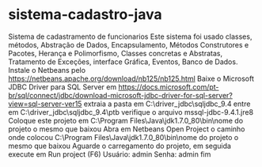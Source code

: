# sistema-cadastro-java
Sistema de cadastramento de funcionarios
Este sistema foi usado classes, métodos, Abstração de Dados, Encapsulamento, Métodos Construtores e Pacotes, Herança e Polimorfismo, Classes concretas e Abstratas, Tratamento de Exceções, interface Gráfica, Eventos, Banco de Dados.
Instale o Netbeans pelo https://netbeans.apache.org/download/nb125/nb125.html
Baixe o Microsoft JDBC Driver para SQL Server em https://docs.microsoft.com/pt-br/sql/connect/jdbc/download-microsoft-jdbc-driver-for-sql-server?view=sql-server-ver15
extraia a pasta em C:\driver_jdbc\sqljdbc_9.4 entre em C:\driver_jdbc\sqljdbc_9.4\ptb verifique o arquivo mssql-jdbc-9.4.1.jre8
Coloque este projeto em C:\Program Files\Java\jdk1.7.0_80\bin\nome do projeto o mesmo que baixou
Abra em Netbeans Open Project o caminho onde colocou C:\Program Files\Java\jdk1.7.0_80\bin\nome do projeto o mesmo que baixou
Aguarde o carregamento do projeto, em seguida execute em Run project (F6)
Usuário: admin Senha: admin
fim
